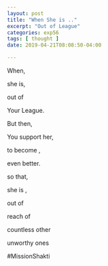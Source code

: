 ```yaml
---
layout: post
title: "When She is .."
excerpt: "Out of League"
categories: exp56
tags: [ thought ]
date: 2019-04-21T08:08:50-04:00

---
```


When,

she is,

out of

Your League.

But then,

You support her,

to become ,

even better.

so that,

she is ,

out of

reach of

countless other

unworthy ones

#MissionShakti

